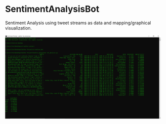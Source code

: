 # SentimentAnalysisBot
Sentiment Analysis using tweet streams as data and mapping/graphical visualization.


![](Screenshots/CMD1.png)
